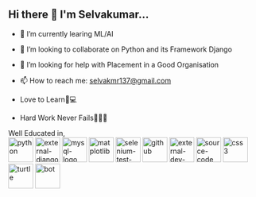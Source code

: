 ## Hi there 👋 I'm Selvakumar...

- 🔭 I’m currently learing ML/AI
- 👯 I’m looking to collaborate on Python and its Framework Django
- 🤔 I’m looking for help with Placement in a Good Organisation
- 📫 How to reach me: selvakmr137@gmail.com

- Love to Learn📔💻
- Hard Work Never Fails💪🏽🦁

Well Educated in,
<br>
<img width="50" height="50" src="https://img.icons8.com/clouds/100/python.png" alt="python"/> <img width="50" height="50" src="https://img.icons8.com/external-tal-revivo-green-tal-revivo/36/external-django-a-high-level-python-web-framework-that-encourages-rapid-development-logo-green-tal-revivo.png" alt="external-django-a-high-level-python-web-framework-that-encourages-rapid-development-logo-green-tal-revivo"/> <img width="50" height="50" src="https://img.icons8.com/fluency/50/mysql-logo.png" alt="mysql-logo"/> <img width="50" height="50" src="https://img.icons8.com/color/50/matplotlib.png" alt="matplotlib"/> <img width="50" height="50" src="https://img.icons8.com/stickers/100/selenium-test-automation.png" alt="selenium-test-automation"/> <img width="50" height="50" src="https://img.icons8.com/pulsar-color/50/github.png" alt="github"/> <img width="50" height="50" src="https://img.icons8.com/external-soft-fill-juicy-fish/60/external-dev-coding-and-development-soft-fill-soft-fill-juicy-fish.png" alt="external-dev-coding-and-development-soft-fill-soft-fill-juicy-fish"/> <img width="50" height="50" src="https://img.icons8.com/color/50/source-code.png" alt="source-code"/> <img width="50" height="50" src="https://img.icons8.com/color/50/css3.png" alt="css3"/> <img width="50" height="50" src="https://img.icons8.com/clouds/100/turtle.png" alt="turtle"/> <img width="50" height="50" src="https://img.icons8.com/color/50/bot.png" alt="bot"/>
